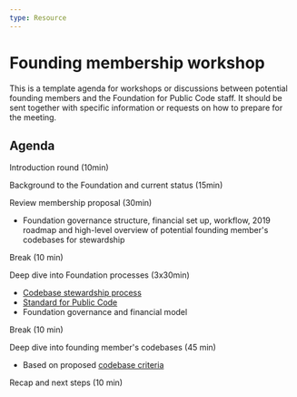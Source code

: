 ```yaml
---
type: Resource
---
```


# Founding membership workshop

This is a template agenda for workshops or discussions between potential founding members and the Foundation for Public Code staff. It should be sent together with specific information or requests on how to prepare for the meeting.

## Agenda

Introduction round (10min)

Background to the Foundation and current status (15min)

Review membership proposal (30min)

* Foundation governance structure, financial set up, workflow, 2019 roadmap and high-level overview of potential founding member's codebases for stewardship

Break (10 min)

Deep dive into Foundation processes (3x30min)

* [Codebase stewardship process](../codebase-stewardship/index.md)
* [Standard for Public Code](http://standard.publiccode.net/)
* Foundation governance and financial model

Break (10 min)

Deep dive into founding member's codebases (45 min)

* Based on proposed [codebase criteria](../codebase-stewardship/criteria-for-codebase-stewardship.md)

Recap and next steps (10 min)
